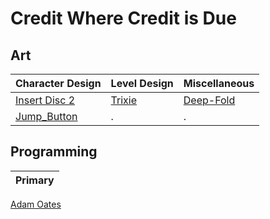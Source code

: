 # Credit Where Credit is Due
## Art
Character Design | Level Design | Miscellaneous |
-----------------|--------------|---------------|
[Insert Disc 2](https://www.fiverr.com/insert_disc_2) | [Trixie](https://trixelized.itch.io/) | [Deep-Fold](https://deep-fold.itch.io/)
[Jump_Button](https://jumpbutton.itch.io/) | . | .


## Programming
Primary |
--------|
[Adam Oates](https://github.com/islonely)
